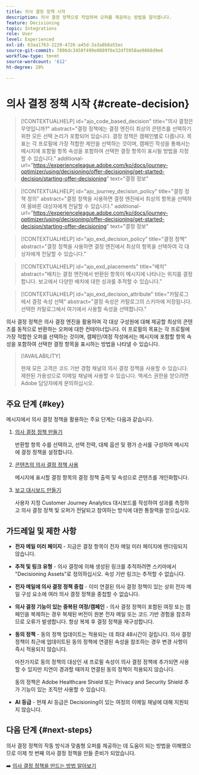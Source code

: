 ```yaml
---
title: 의사 결정 정책 시작
description: 의사 결정 정책으로 작업하여 오퍼를 제공하는 방법을 알아봅니다.
feature: Decisioning
topic: Integrations
role: User
level: Experienced
exl-id: 63aa1763-2220-4726-a45d-3a3a8b8a55ec
source-git-commit: 7896dc3450f499e0889f6e32df5958ae9868d9e6
workflow-type: tm+mt
source-wordcount: '612'
ht-degree: 28%

---
```


# 의사 결정 정책 시작 {#create-decision}

>[!CONTEXTUALHELP]
>id="ajo_code_based_decision"
>title="의사 결정은 무엇입니까?"
>abstract="결정 정책에는 결정 엔진이 최상의 콘텐츠를 선택하기 위한 모든 선택 논리가 포함되어 있습니다. 결정 정책은 캠페인별로 다릅니다. 목표는 각 프로필에 가장 적합한 제안을 선택하는 것이며, 캠페인 작성을 통해서는 메시지에 포함될 항목 속성을 포함하여 선택한 결정 항목이 표시될 방법을 지정할 수 있습니다."
>additional-url="https://experienceleague.adobe.com/ko/docs/journey-optimizer/using/decisioning/offer-decisioning/get-started-decision/starting-offer-decisioning" text="결정 정보"

>[!CONTEXTUALHELP]
>id="ajo_journey_decision_policy"
>title="결정 정책 정의"
>abstract="결정 정책을 사용하면 결정 엔진에서 최상의 항목을 선택하여 올바른 대상자에게 전달할 수 있습니다."
>additional-url="https://experienceleague.adobe.com/ko/docs/journey-optimizer/using/decisioning/offer-decisioning/get-started-decision/starting-offer-decisioning" text="결정 정보"

>[!CONTEXTUALHELP]
>id="ajo_exd_decision_policy"
>title="결정 정책"
>abstract="결정 정책을 사용하면 결정 엔진에서 최상의 항목을 선택하여 각 대상자에게 전달할 수 있습니다."

>[!CONTEXTUALHELP]
>id="ajo_exd_placements"
>title="배치"
>abstract="배치는 결정 엔진에서 반환된 항목이 메시지에 나타나는 위치를 결정합니다. 보고에서 다양한 배치에 대한 성과를 추적할 수 있습니다."

>[!CONTEXTUALHELP]
>id="ajo_exd_decision_attribute"
>title="카탈로그에서 결정 속성 선택"
>abstract="결정 속성은 카탈로그의 스키마에 저장됩니다. 선택한 카탈로그에서 여기에서 사용할 속성을 선택합니다."

의사 결정 정책은 의사 결정 엔진을 활용하여 각 대상 구성원에 대해 제공할 최상의 콘텐츠를 동적으로 반환하는 오퍼에 대한 컨테이너입니다. 이 프로필의 목표는 각 프로필에 가장 적합한 오퍼를 선택하는 것이며, 캠페인/여정 작성에서는 메시지에 포함할 항목 속성을 포함하여 선택한 결정 항목을 표시하는 방법을 나타낼 수 있습니다.

>[!AVAILABILITY]
>
>현재 모든 고객은 코드 기반 경험 채널의 의사 결정 정책을 사용할 수 있습니다. 제한된 가용성으로 이메일 채널에 사용할 수 있습니다. 액세스 권한을 얻으려면 Adobe 담당자에게 문의하십시오.

## 주요 단계 {#key}

메시지에서 의사 결정 정책을 활용하는 주요 단계는 다음과 같습니다.

1. [의사 결정 정책 만들기](../experience-decisioning/create-decision-policy.md)

   반환할 항목 수를 선택하고, 선택 전략, 대체 옵션 및 평가 순서를 구성하여 메시지에 결정 정책을 설정합니다.

1. [콘텐츠의 의사 결정 정책 사용](../experience-decisioning/use-decision-policy.md)

   메시지에 표시할 결정 항목의 결정 정책 출력 및 속성으로 콘텐츠를 개인화합니다.

1. [보고 대시보드 만들기](cja-reporting.md)

   사용자 지정 Customer Journey Analytics 대시보드를 작성하여 성과를 측정하고 의사 결정 정책 및 오퍼가 전달되고 참여하는 방식에 대한 통찰력을 얻으십시오.

## 가드레일 및 제한 사항

* **전자 메일 미러 페이지** - 지금은 결정 항목이 전자 메일 미러 페이지에 렌더링되지 않습니다.
* **추적 및 링크 유형** - 의사 결정에 의해 생성된 링크를 추적하려면 스키마에서 &quot;Decisioning Assets&quot;로 정의하십시오. 속성 기반 링크는 추적할 수 없습니다.
* **전자 메일에 의사 결정 정책 중첩** - 이미 연결된 의사 결정 정책이 있는 상위 전자 메일 구성 요소에 여러 의사 결정 정책을 중첩할 수 없습니다.
* **의사 결정 기능이 있는 중복된 여정/캠페인** - 의사 결정 정책이 포함된 여정 또는 캠페인을 복제하는 경우 복제된 버전이 원본 전자 메일 또는 코드 기반 경험을 참조하므로 오류가 발생합니다. 항상 복제 후 결정 정책을 재구성합니다.
* **동의 정책** - 동의 정책 업데이트는 적용되는 데 최대 48시간이 걸립니다. 의사 결정 정책이 최근에 업데이트된 동의 정책에 연결된 속성을 참조하는 경우 변경 사항이 즉시 적용되지 않습니다.

  마찬가지로 동의 정책의 대상인 새 프로필 속성이 의사 결정 정책에 추가되면 사용할 수 있지만 지연이 경과할 때까지 연결된 동의 정책이 적용되지 않습니다.

  동의 정책은 Adobe Healthcare Shield 또는 Privacy and Security Shield 추가 기능이 있는 조직만 사용할 수 있습니다.

* **AI 등급** - 현재 AI 등급은 Decisioning이 있는 여정의 이메일 채널에 대해 지원되지 않습니다.

## 다음 단계 {#next-steps}

의사 결정 정책의 작동 방식과 맞춤형 오퍼를 제공하는 데 도움이 되는 방법을 이해했으므로 이제 첫 번째 의사 결정 정책을 만들 준비가 되었습니다.

➡️ [의사 결정 정책을 만드는 방법 알아보기](../experience-decisioning/create-decision-policy.md)
